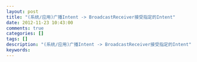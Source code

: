 ```yaml
---
layout: post
title: "(系统/应用)广播Intent -> BroadcastReceiver接受指定的Intent"
date: 2012-11-23 10:43:00 
comments: true
categories: []
tags: []
description: "(系统/应用)广播Intent -> BroadcastReceiver接受指定的Intent"
keywords: 
---
```






